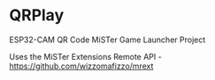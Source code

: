 # QRPlay
ESP32-CAM QR Code MiSTer Game Launcher Project  

Uses the MiSTer Extensions Remote API - https://github.com/wizzomafizzo/mrext  

